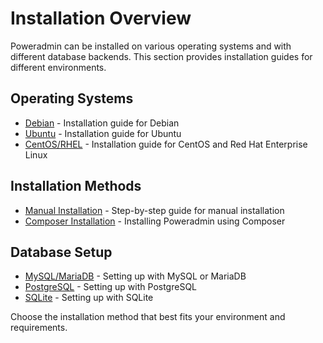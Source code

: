 # Installation Overview

Poweradmin can be installed on various operating systems and with different database backends. This section provides installation guides for different environments.

## Operating Systems

- [Debian](debian.md) - Installation guide for Debian
- [Ubuntu](ubuntu.md) - Installation guide for Ubuntu
- [CentOS/RHEL](centos.md) - Installation guide for CentOS and Red Hat Enterprise Linux

## Installation Methods

- [Manual Installation](manual.md) - Step-by-step guide for manual installation
- [Composer Installation](composer.md) - Installing Poweradmin using Composer

## Database Setup

- [MySQL/MariaDB](/database/mysql-configuration.md) - Setting up with MySQL or MariaDB
- [PostgreSQL](/database/postgresql-configuration.md) - Setting up with PostgreSQL
- [SQLite](/database/sqlite.md) - Setting up with SQLite

Choose the installation method that best fits your environment and requirements.